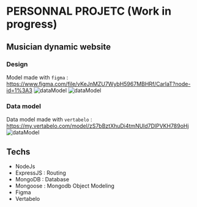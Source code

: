 # PERSONNAL PROJETC (Work in progress)

##
##
## Musician dynamic website 
### Design
Model made with `figma` :
https://www.figma.com/file/vKeJnMZU7WybH5967MBHRf/CarlaT?node-id=1%3A3
![dataModel](../images/Desktop.png)
![dataModel](../images/Tour_dates.png)

### Data model
Data model made with `vertabelo` :
https://my.vertabelo.com/model/zS7bBztXhuDi4tmNUld7DlPVKH789oHj
![dataModel](../images/DataModel.png)

## Techs
- NodeJs
- ExpressJS : Routing
- MongoDB : Database
- Mongoose : Mongodb Object Modeling
- Figma
- Vertabelo
